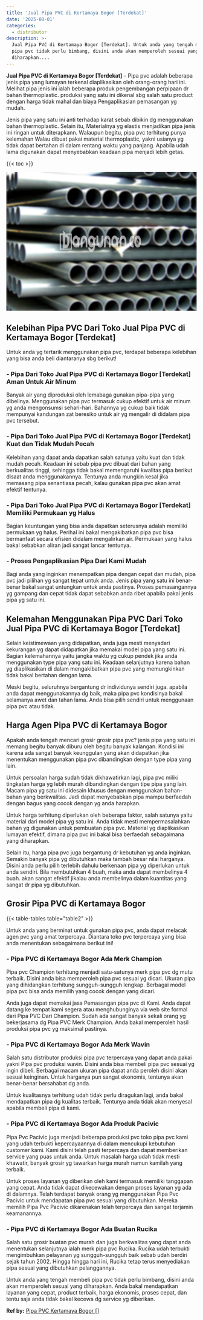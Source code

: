 ```yaml
---
title: 'Jual Pipa PVC di Kertamaya Bogor [Terdekat]'
date: '2025-08-01'
categories:
  - distributor
description: >-
  Jual Pipa PVC di Kertamaya Bogor [Terdekat]. Untuk anda yang tengah membeli
  pipa pvc tidak perlu bimbang, disini anda akan memperoleh sesuai yang
  diharapkan....
---
```


**Jual Pipa PVC di Kertamaya Bogor \[Terdekat\]** – Pipa pvc adalah beberapa jenis pipa yang lumayan terkenal diaplikasikan oleh orang-orang hari ini. Melihat pipa jenis ini ialah beberapa produk pengembangan perpipaan dr bahan thermoplastic. produksi yang satu ini dikenal sbg salah satu product dengan harga tidak mahal dan biaya Pengaplikasian pemasangan yg mudah.

Jenis pipa yang satu ini anti terhadap karat sebab dibikin dg menggunakan bahan thermoplastic. Selain itu, Materialnya yg elastis menjadikan pipa jenis ini ringan untuk diterapkann. Walaupun begitu, pipa pvc terhitung punya kelemahan Walau dibuat pakai material thermoplastic, yakni usianya yg tidak dapat bertahan di dalam rentang waktu yang panjang. Apabila udah lama digunakan dapat menyebabkan keadaan pipa menjadi lebih getas.

{{< toc >}}

![Jual Pipa PVC di Kertamaya Bogor [Terdekat]](/images/jaul-pipa-pvc-43.png)

## Kelebihan Pipa PVC Dari Toko Jual Pipa PVC di Kertamaya Bogor \[Terdekat\]

Untuk anda yg tertarik menggunakan pipa pvc, terdapat beberapa kelebihan yang bisa anda beli diantaranya sbg berikut!

### \- Pipa Dari Toko Jual Pipa PVC di Kertamaya Bogor \[Terdekat\] Aman Untuk Air Minum

Banyak air yang diproduksi oleh lemabaga gunakan pipa-pipa yang dibelinya. Menggunakan pipa pvc termasuk cukup efektif untuk air minum yg anda mengonsumsi sehari-hari. Bahannya yg cukup baik tidak mempunyai kandungan zat beresiko untuk air yg mengalir di didalam pipa pvc tersebut.

### \- Pipa Dari Toko Jual Pipa PVC di Kertamaya Bogor \[Terdekat\] Kuat dan Tidak Mudah Pecah

Kelebihan yang dapat anda dapatkan salah satunya yaitu kuat dan tidak mudah pecah. Keadaan ini sebab pipa pvc dibuat dari bahan yang berkualitas tinggi, sehingga tidak bakal memengaruhi kwalitas pipa berikut disaat anda menggunakannya. Tentunya anda mungkin kesal jika memasang pipa senantiasa pecah, kalau gunakan pipa pvc akan amat efektif tentunya.

### \- Pipa Dari Toko Jual Pipa PVC di Kertamaya Bogor \[Terdekat\] Memiliki Permukaan yg Halus

Bagian keuntungan yang bisa anda dapatkan seterusnya adalah memiliki permukaan yg halus. Perihal ini bakal mengakibatkan pipa pvc bisa bermanfaat secara efisien didalam mengalirkan air. Permukaan yang halus bakal sebabkan aliran jadi sangat lancar tentunya.

### \- Proses Pengaplikasian Pipa Dari Kami Mudah

Bagi anda yang inginkan menempatkan pipa dengan cepat dan mudah, pipa pvc jadi pilihan yg sangat tepat untuk anda. Jenis pipa yang satu ini benar-benar bakal sangat untungkan untuk anda pastinya. Proses pemasangannya yg gampang dan cepat tidak dapat sebabkan anda ribet apabila pakai jenis pipa yg satu ini.

## Kelemahan Menggunakan Pipa PVC Dari Toko Jual Pipa PVC di Kertamaya Bogor \[Terdekat\]

Selain keistimewaan yang didapatkan, anda juga mesti menyadari kekurangan yg dapat didapatkan jika memakai model pipa yang satu ini. Bagian kelemahannya yaitu jangka waktu yg cukup pendek jika anda menggunakan type pipa yang satu ini. Keadaan selanjutnya karena bahan yg diaplikasikan di dalam mengakibatkan pipa pvc yang memungkinkan tidak bakal bertahan dengan lama.

Meski begitu, seluruhnya bergantung dr individunya sendiri juga. apabila anda dapat menggunakannya dg baik, maka pipa pvc kondisinya bakal selamanya awet dan tahan lama. Anda bisa pilih sendiri untuk menggunaan pipa pvc atau tidak.

## Harga Agen Pipa PVC di Kertamaya Bogor

Apakah anda tengah mencari grosir grosir pipa pvc? jenis pipa yang satu ini memang begitu banyak diburu oleh begitu banyak kalangan. Kondisi ini karena ada sangat banyak keunggulan yang akan didapatkan jika menentukan menggunakan pipa pvc dibandingkan dengan type pipa yang lain.

Untuk persoalan harga sudah tidak dikhawatirkan lagi, pipa pvc miliki tingkatan harga yg lebih murah dibandingkan dengan tipe pipa yang lain. Macam pipa yg satu ini didesain khusus dengan menggunakan bahan-bahan yang berkwalitas. Jadi dapat menyebabkan pipa mampu berfaedah dengan bagus yang cocok dengan yg anda harapkan.

Untuk harga terhitung diperlukan oleh beberapa faktor, salah satunya yaitu material dari model pipa yg satu ini. Anda tidak mesti mempermasalahkan bahan yg digunakan untuk pembuatan pipa pvc. Material yg diaplikasikan lumayan efektif, dimana pipa pvc ini bakal bisa berfaedah sebagaimana yang diharapkan.

Selain itu, harga pipa pvc juga bergantung dr kebutuhan yg anda inginkan. Semakin banyak pipa yg dibutuhkan maka tambah besar nilai harganya. Disini anda perlu pilih terlebih dahulu berkenaan pipa yg diperlukan untuk anda sendiri. Bila membutuhkan 4 buah, maka anda dapat membelinya 4 buah. akan sangat efektif jikalau anda membelinya dalam kuantitas yang sangat dr pipa yg dibutuhkan.

## Grosir Pipa PVC di Kertamaya Bogor

{{< table-tables table="table2" >}}

Untuk anda yang berminat untuk gunakan pipa pvc, anda dapat melacak agen pvc yang amat terpercaya. Diantara toko pvc terpercaya yang bisa anda menentukan sebagaimana berikut ini!

### \- Pipa PVC di Kertamaya Bogor Ada Merk Champion

Pipa pvc Champion terhitung menjadi satu-satunya merk pipa pvc dg mutu terbaik. Disini anda bisa memperoleh pipa pvc sesuai yg dicari. Ukuran pipa yang dihidangkan terhitung sungguh-sungguh lengkap. Berbagai model pipa pvc bisa anda memilih yang cocok dengan yang dicari.

Anda juga dapat memakai jasa Pemasangan pipa pvc di Kami. Anda dapat datang ke tempat kami segera atau menghubunginya via web site formal dari Pipa PVC Dari Champion. Sudah ada sangat banyak sekali orang yg bekerjasama dg Pipa PVC Merk Champion. Anda bakal memperoleh hasil produksi pipa pvc yg maksimal pastinya.

### \- Pipa PVC di Kertamaya Bogor Ada Merk Wavin

Salah satu distributor produksi pipa pvc terpercaya yang dapat anda pakai yakni Pipa pvc produksi wavin. Disini anda bisa membeli pipa pvc sesuai yg ingin dibeli. Berbagai macam ukuran pipa dapat anda peroleh disini akan sesuai keinginan. Untuk harganya pun sangat ekonomis, tentunya akan benar-benar bersahabat dg anda.

Untuk kualitasnya terhitung udah tidak perlu diragukan lagi, anda bakal mendapatkan pipa dg kualitas terbaik. Tentunya anda tidak akan menyesal apabila membeli pipa di kami.

### \- Pipa PVC di Kertamaya Bogor Ada Produk Pacivic

Pipa Pvc Pacivic juga menjadi beberapa produksi pvc toko pipa pvc kami yang udah terbukti kepercayaannya di dalam mencukupi kebutuhan customer kami. Kami disini telah pasti terpercaya dan dapat memberikan service yang puas untuk anda. Untuk masalah harga udah tidak mesti khawatir, banyak grosir yg tawarkan harga murah namun kamilah yang terbaik.

Untuk proses layanan yg diberikan oleh kami termasuk memiliki tanggapan yang cepat. Anda tidak dapat dikecewakan dengan proses layanan yg ada di dalamnya. Telah terdapat banyak orang yg menggunakan Pipa Pvc Pacivic untuk mendapatan pipa pvc sesuai yang dibutuhkan. Mereka memilih Pipa Pvc Pacivic dikarenakan telah terpercaya dan sangat terjamin keamanannya.

### \- Pipa PVC di Kertamaya Bogor Ada Buatan Rucika

Salah satu grosir buatan pvc murah dan juga berkwalitas yang dapat anda menentukan selanjutnya ialah merk pipa pvc Rucika. Rucika udah terbukti mengimbuhkan pelayanan yg sungguh-sungguh baik sebab udah berdiri sejak tahun 2002. Hingga hingga hari ini, Rucika tetap terus menyediakan pipa sesuai yang dibutuhkan pelanggannya.

Untuk anda yang tengah membeli pipa pvc tidak perlu bimbang, disini anda akan memperoleh sesuai yang diharapkan. Anda bakal mendapatkan layanan yang cepat, product terbaik, harga ekonomis, proses cepat, dan tentu saja anda tidak bakal kecewa dg service yg diberikan.

**Ref by:** [Pipa PVC Kertamaya Bogor []](https://id.wikipedia.org/wiki/Pipa)
